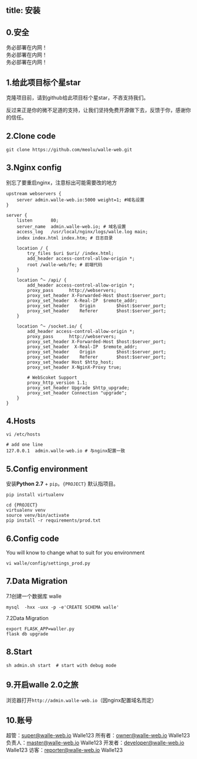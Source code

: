 title: 安装
---
## 0.安全
务必部署在内网！  
务必部署在内网！  
务必部署在内网！  

## 1.给此项目标个星star
克隆项目前，请到github给此项目标个星star，不吝支持我们。

反过来正是你的微不足道的支持，让我们坚持免费开源做下去，反馈于你，感谢你的信任。

## 2.Clone code
```
git clone https://github.com/meolu/walle-web.git
```

## 3.Nginx config
别忘了要重启nginx，注意标出可能需要改的地方
```
upstream webservers {
    server admin.walle-web.io:5000 weight=1; #域名设置
}

server {
    listen       80;
    server_name  admin.walle-web.io; # 域名设置
    access_log   /usr/local/nginx/logs/walle.log main;
    index index.html index.htm; # 日志目录

    location / {
        try_files $uri $uri/ /index.html;
        add_header access-control-allow-origin *;
        root /walle-web/fe; # 前端代码
    }

    location ^~ /api/ {
        add_header access-control-allow-origin *;
        proxy_pass      http://webservers;
        proxy_set_header X-Forwarded-Host $host:$server_port;
        proxy_set_header  X-Real-IP  $remote_addr;
        proxy_set_header    Origin        $host:$server_port;
        proxy_set_header    Referer       $host:$server_port;
    }

    location ^~ /socket.io/ {
        add_header access-control-allow-origin *;
        proxy_pass      http://webservers;
        proxy_set_header X-Forwarded-Host $host:$server_port;
        proxy_set_header  X-Real-IP  $remote_addr;
        proxy_set_header    Origin        $host:$server_port;
        proxy_set_header    Referer       $host:$server_port;
        proxy_set_header Host $http_host;
        proxy_set_header X-NginX-Proxy true;

        # WebScoket Support
        proxy_http_version 1.1;
        proxy_set_header Upgrade $http_upgrade;
        proxy_set_header Connection "upgrade";
    }
}
```

## 4.Hosts
```
vi /etc/hosts

# add one line
127.0.0.1  admin.walle-web.io # 与nginx配置一致
```

## 5.Config environment
安装**Python 2.7** + `pip`。``{PROJECT}`` 默认指项目。
```
pip install virtualenv

cd {PROJECT}
virtualenv venv
source venv/bin/activate
pip install -r requirements/prod.txt
```

## 6.Config code
You will know to change what to suit for you environment
```
vi walle/config/settings_prod.py
```

## 7.Data Migration
7.1创建一个数据库 walle
```
mysql  -hxx -uxx -p -e'CREATE SCHEMA walle'
```
7.2Data Migration
```
export FLASK_APP=waller.py
flask db upgrade
```

## 8.Start
```
sh admin.sh start  # start with debug mode
```


## 9.开启walle 2.0之旅
浏览器打开`http://admin.walle-web.io`（因nginx配置域名而定）


## 10.账号
超管：super@walle-web.io Walle123
所有者：owner@walle-web.io Walle123
负责人：master@walle-web.io Walle123
开发者：developer@walle-web.io Walle123
访客：reporter@walle-web.io Walle123
